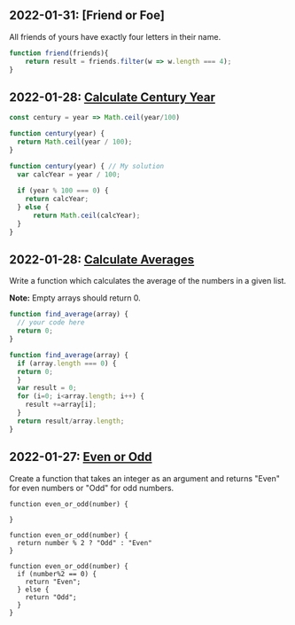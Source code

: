 
## 

## 2022-01-31: [Friend or Foe]

All friends of yours have exactly four letters in their name. 

```js
function friend(friends){
	return result = friends.filter(w => w.length === 4);
}
```



## 2022-01-28: [Calculate Century Year](https://www.codewars.com/kata/5a3fe3dde1ce0e8ed6000097/train/javascript)

```js
const century = year => Math.ceil(year/100)
```

```js
function century(year) {
  return Math.ceil(year / 100);
}
```

```js
function century(year) { // My solution
  var calcYear = year / 100;
  
  if (year % 100 === 0) {
    return calcYear;
  } else {
      return Math.ceil(calcYear);
  }
}
```


## 2022-01-28: [Calculate Averages](https://www.codewars.com/kata/57a2013acf1fa5bfc4000921/train/javascript)

Write a function which calculates the average of the numbers in a given list.

**Note:** Empty arrays should return 0.

```js
function find_average(array) {
  // your code here
  return 0;
}
```


```js
function find_average(array) {
  if (array.length === 0) {
  return 0;
  }
  var result = 0;
  for (i=0; i<array.length; i++) {
    result +=array[i];
  }
  return result/array.length;
}
```

## 2022-01-27: [Even or Odd](https://www.codewars.com/kata/53da3dbb4a5168369a0000fe/solutions/javascript)

Create a function that takes an integer as an argument and returns "Even" for even numbers or "Odd" for odd numbers.

```
function even_or_odd(number) {
  
}
```


```
function even_or_odd(number) {
  return number % 2 ? "Odd" : "Even"
}
```

```
function even_or_odd(number) {
  if (number%2 == 0) {
    return "Even";
  } else {
    return "Odd";
  }
}
```